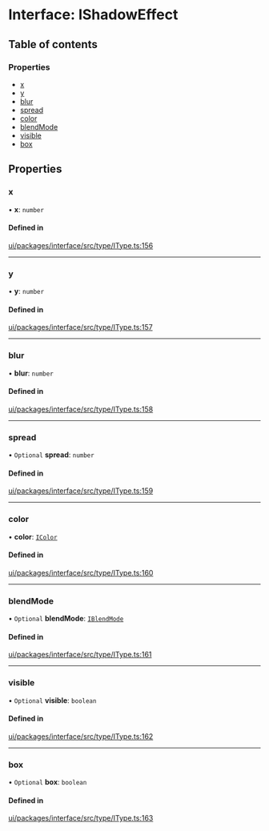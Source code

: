 # Interface: IShadowEffect

## Table of contents

### Properties

- [x](IShadowEffect.md#x)
- [y](IShadowEffect.md#y)
- [blur](IShadowEffect.md#blur)
- [spread](IShadowEffect.md#spread)
- [color](IShadowEffect.md#color)
- [blendMode](IShadowEffect.md#blendmode)
- [visible](IShadowEffect.md#visible)
- [box](IShadowEffect.md#box)

## Properties

### x

• **x**: `number`

#### Defined in

[ui/packages/interface/src/type/IType.ts:156](https://github.com/leaferjs/leafer-ui/blob/4b7f368/packages/interface/src/type/IType.ts#L156)

___

### y

• **y**: `number`

#### Defined in

[ui/packages/interface/src/type/IType.ts:157](https://github.com/leaferjs/leafer-ui/blob/4b7f368/packages/interface/src/type/IType.ts#L157)

___

### blur

• **blur**: `number`

#### Defined in

[ui/packages/interface/src/type/IType.ts:158](https://github.com/leaferjs/leafer-ui/blob/4b7f368/packages/interface/src/type/IType.ts#L158)

___

### spread

• `Optional` **spread**: `number`

#### Defined in

[ui/packages/interface/src/type/IType.ts:159](https://github.com/leaferjs/leafer-ui/blob/4b7f368/packages/interface/src/type/IType.ts#L159)

___

### color

• **color**: [`IColor`](../modules.md#icolor)

#### Defined in

[ui/packages/interface/src/type/IType.ts:160](https://github.com/leaferjs/leafer-ui/blob/4b7f368/packages/interface/src/type/IType.ts#L160)

___

### blendMode

• `Optional` **blendMode**: [`IBlendMode`](../modules.md#iblendmode)

#### Defined in

[ui/packages/interface/src/type/IType.ts:161](https://github.com/leaferjs/leafer-ui/blob/4b7f368/packages/interface/src/type/IType.ts#L161)

___

### visible

• `Optional` **visible**: `boolean`

#### Defined in

[ui/packages/interface/src/type/IType.ts:162](https://github.com/leaferjs/leafer-ui/blob/4b7f368/packages/interface/src/type/IType.ts#L162)

___

### box

• `Optional` **box**: `boolean`

#### Defined in

[ui/packages/interface/src/type/IType.ts:163](https://github.com/leaferjs/leafer-ui/blob/4b7f368/packages/interface/src/type/IType.ts#L163)
